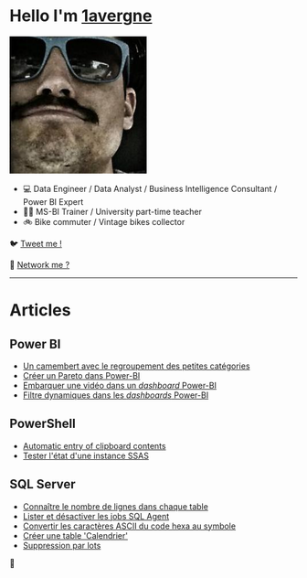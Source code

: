# Hello I'm [1avergne](https://github.com/1avergne) 

![image](./Images/avatar-1avergne.jpg)

- 💻 Data Engineer / Data Analyst / Business Intelligence Consultant / Power BI Expert
- 👨‍🏫 MS-BI Trainer / University part-time teacher 
- 🚲 Bike commuter / Vintage bikes collector 

🐦 [Tweet me !](https://twitter.com/1avergne)

🤝 [Network me ?](https://www.linkedin.com/in/amaurylavergne/)

---

# Articles

## Power BI

- [Un camembert avec le regroupement des petites catégories](./Articles/Camembert-avec-regroupement.html)
- [Créer un Pareto dans Power-BI](./Articles/Cr%C3%A9er-un-Pareto.html)
- [Embarquer une vidéo dans un _dashboard_ Power-BI](./Articles/Embarquer-une-vid%C3%A9o-dans-un-Dashboard-Power-BI.html)
- [Filtre dynamiques dans les _dashboards_ Power-BI](./Articles/Dynamic-filter-in-dashboard.html)

## PowerShell

- [Automatic entry of clipboard contents](./Articles/Clipboard-automatic-entry.html)
- [Tester l'état d'une instance SSAS](./Articles/tester-instance-ssas.html)

## SQL Server

- [Connaître le nombre de lignes dans chaque table](./Articles/compter-nombre-lignes.html)
- [Lister et désactiver les jobs SQL Agent](./Articles/Lister-desactiver-jobs-sqlAgent.html)
- [Convertir les caractères ASCII du code hexa au symbole](./Articles/convertir-code-hexa-sql.html)
- [Créer une table 'Calendrier'](./Articles/creer-calendrier-sql.html)
- [Suppression par lots](./Articles/suppression-lot.html)

🦥